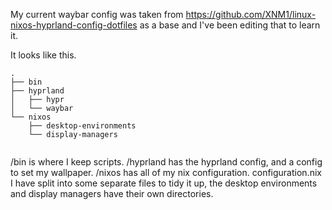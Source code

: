 My current waybar config was taken from https://github.com/XNM1/linux-nixos-hyprland-config-dotfiles as a base and I've been editing that to learn it.


It looks like this.

```
.
├── bin
├── hyprland
│   ├── hypr
│   └── waybar
└── nixos
    ├── desktop-environments
    └── display-managers


```

/bin is where I keep scripts.
/hyprland has the hyprland config, and a config to set my wallpaper.
/nixos has all of my nix configuration.  configuration.nix I have split into some separate files to tidy it up, the desktop environments and display managers have their own directories.



